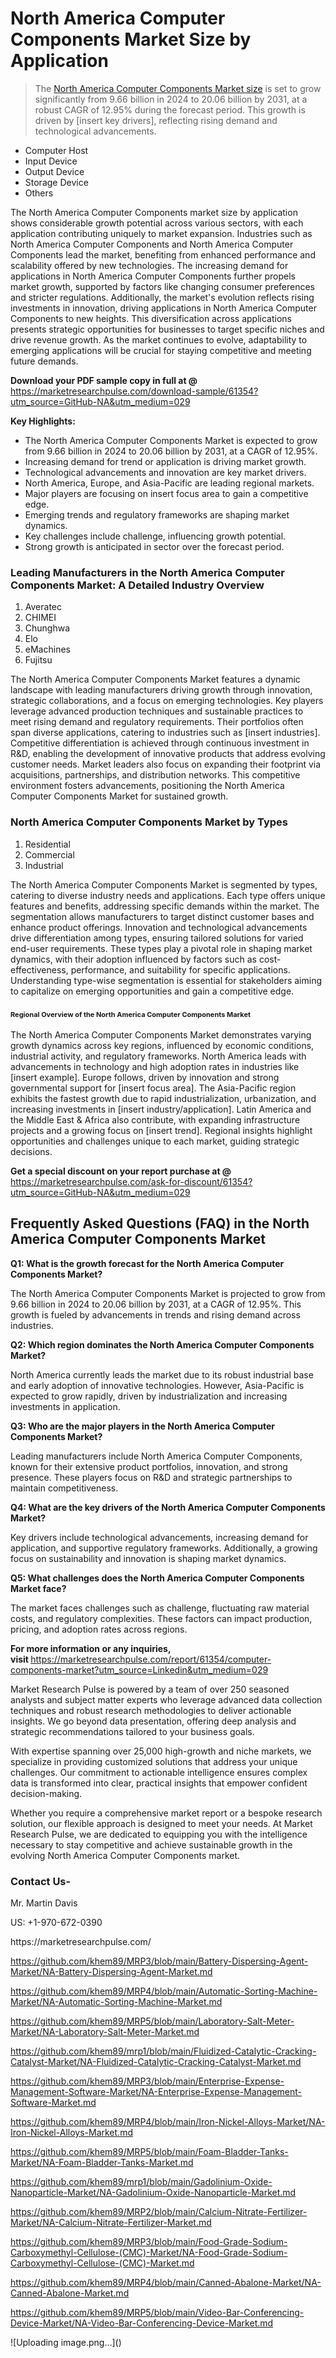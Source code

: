 <h1>North America Computer Components Market&nbsp;Size by Application</h1><blockquote><p>The <a href="https://marketresearchpulse.com/download-sample/61354?utm_source=GitHub-NA&amp;utm_medium=029">North America Computer Components Market size</a> is set to grow significantly from 9.66 billion in 2024 to 20.06 billion by 2031, at a robust CAGR of 12.95% during the forecast period. This growth is driven by [insert key drivers], reflecting rising demand and technological advancements.</p></blockquote><ul><li>Computer Host<li> Input Device<li> Output Device<li> Storage Device<li> Others</li></ul><p>The North America Computer Components market size by application shows considerable growth potential across various sectors, with each application contributing uniquely to market expansion. Industries such as North America Computer Components and North America Computer Components lead the market, benefiting from enhanced performance and scalability offered by new technologies. The increasing demand for applications in North America Computer Components further propels market growth, supported by factors like changing consumer preferences and stricter regulations. Additionally, the market's evolution reflects rising investments in innovation, driving applications in North America Computer Components to new heights. This diversification across applications presents strategic opportunities for businesses to target specific niches and drive revenue growth. As the market continues to evolve, adaptability to emerging applications will be crucial for staying competitive and meeting future demands.</p><p><strong>Download your PDF sample copy in full at @ </strong><a href="https://marketresearchpulse.com/download-sample/61354?utm_source=GitHub-NA&amp;utm_medium=029">https://marketresearchpulse.com/download-sample/61354?utm_source=GitHub-NA&amp;utm_medium=029</a></p><p><strong>Key Highlights: </strong></p><ul><li>The North America Computer Components Market is expected to grow from 9.66 billion in 2024 to 20.06 billion by 2031, at a CAGR of 12.95%.</li><li>Increasing demand for trend or application is driving market growth.</li><li>Technological advancements and innovation are key market drivers.</li><li>North America, Europe, and Asia-Pacific are leading regional markets.</li><li>Major players are focusing on insert focus area to gain a competitive edge.</li><li>Emerging trends and regulatory frameworks are shaping market dynamics.</li><li>Key challenges include challenge, influencing growth potential.</li><li>Strong growth is anticipated in sector over the forecast period.</li></ul><h3>Leading Manufacturers in the North America Computer Components Market: A Detailed Industry Overview</h3><ol><li>Averatec</li><li>CHIMEI</li><li>Chunghwa</li><li>Elo</li><li>eMachines</li><li>Fujitsu</li></ol><div class="flex max-w-full flex-col flex-grow"><div class="min-h-8 text-message flex w-full flex-col items-end gap-2 whitespace-normal break-words [.text-message+&amp;]:mt-5" dir="auto" data-message-author-role="assistant" data-message-id="fd8432e4-4910-450d-b182-61b7bfb0a01f" data-message-model-slug="gpt-4o"><div class="flex w-full flex-col gap-1 empty:hidden first:pt-[3px]"><div class="markdown prose w-full break-words dark:prose-invert light"><p>The North America Computer Components Market features a dynamic landscape with leading manufacturers driving growth through innovation, strategic collaborations, and a focus on emerging technologies. Key players leverage advanced production techniques and sustainable practices to meet rising demand and regulatory requirements. Their portfolios often span diverse applications, catering to industries such as [insert industries]. Competitive differentiation is achieved through continuous investment in R&amp;D, enabling the development of innovative products that address evolving customer needs. Market leaders also focus on expanding their footprint via acquisitions, partnerships, and distribution networks. This competitive environment fosters advancements, positioning the North America Computer Components Market for sustained growth.</p></div></div></div></div><h3>North America Computer Components Market by Types</h3><ol><li>Residential<li> Commercial<li> Industrial</li></ol><div class="flex max-w-full flex-col flex-grow"><div class="min-h-8 text-message flex w-full flex-col items-end gap-2 whitespace-normal break-words [.text-message+&amp;]:mt-5" dir="auto" data-message-author-role="assistant" data-message-id="084470be-0bb7-4664-bddf-5156b4f41249" data-message-model-slug="gpt-4o-mini"><div class="flex w-full flex-col gap-1 empty:hidden first:pt-[3px]"><div class="markdown prose w-full break-words dark:prose-invert light"><p>The North America Computer Components Market is segmented by types, catering to diverse industry needs and applications. Each type offers unique features and benefits, addressing specific demands within the market. The segmentation allows manufacturers to target distinct customer bases and enhance product offerings. Innovation and technological advancements drive differentiation among types, ensuring tailored solutions for varied end-user requirements. These types play a pivotal role in shaping market dynamics, with their adoption influenced by factors such as cost-effectiveness, performance, and suitability for specific applications. Understanding type-wise segmentation is essential for stakeholders aiming to capitalize on emerging opportunities and gain a competitive edge.</p></div></div></div></div><h3><span style="font-size: 11px;">Regional Overview of the North America Computer Components Market</span></h3><div class="flex max-w-full flex-col flex-grow"><div class="min-h-8 text-message flex w-full flex-col items-end gap-2 whitespace-normal break-words [.text-message+&amp;]:mt-5" dir="auto" data-message-author-role="assistant" data-message-id="e9038762-ce64-4e30-91c9-9bd413514231" data-message-model-slug="gpt-4o-mini"><div class="flex w-full flex-col gap-1 empty:hidden first:pt-[3px]"><div class="markdown prose w-full break-words dark:prose-invert light"><p>The North America Computer Components Market demonstrates varying growth dynamics across key regions, influenced by economic conditions, industrial activity, and regulatory frameworks. North America leads with advancements in technology and high adoption rates in industries like [insert example]. Europe follows, driven by innovation and strong governmental support for [insert focus area]. The Asia-Pacific region exhibits the fastest growth due to rapid industrialization, urbanization, and increasing investments in [insert industry/application]. Latin America and the Middle East &amp; Africa also contribute, with expanding infrastructure projects and a growing focus on [insert trend]. Regional insights highlight opportunities and challenges unique to each market, guiding strategic decisions.</p></div></div></div></div><p><strong>Get a special discount on your report purchase at @ </strong><a href="https://marketresearchpulse.com/ask-for-discount/61354?utm_source=GitHub-NA&amp;utm_medium=029">https://marketresearchpulse.com/ask-for-discount/61354?utm_source=GitHub-NA&amp;utm_medium=029</a></p><h2>Frequently Asked Questions (FAQ) in the North America Computer Components Market</h2><p><strong>Q1: What is the growth forecast for the North America Computer Components Market?</strong></p><p>The North America Computer Components Market is projected to grow from 9.66 billion in 2024 to 20.06 billion by 2031, at a CAGR of 12.95%. This growth is fueled by advancements in trends and rising demand across industries.</p><p><strong>Q2: Which region dominates the North America Computer Components Market?</strong></p><p>North America currently leads the market due to its robust industrial base and early adoption of innovative technologies. However, Asia-Pacific is expected to grow rapidly, driven by industrialization and increasing investments in application.</p><p><strong>Q3: Who are the major players in the North America Computer Components Market?</strong></p><p>Leading manufacturers include North America Computer Components, known for their extensive product portfolios, innovation, and strong presence. These players focus on R&amp;D and strategic partnerships to maintain competitiveness.</p><p><strong>Q4: What are the key drivers of the North America Computer Components Market?</strong></p><p>Key drivers include technological advancements, increasing demand for application, and supportive regulatory frameworks. Additionally, a growing focus on sustainability and innovation is shaping market dynamics.</p><p><strong>Q5: What challenges does the North America Computer Components Market face?</strong></p><p>The market faces challenges such as challenge, fluctuating raw material costs, and regulatory complexities. These factors can impact production, pricing, and adoption rates across regions.</p><p><strong>For more information or any inquiries, visit&nbsp;</strong><a href="https://marketresearchpulse.com/report/61354/computer-components-market?utm_source=Linkedin&utm_medium=029">https://marketresearchpulse.com/report/61354/computer-components-market?utm_source=Linkedin&utm_medium=029</a></p><p>Market Research Pulse is powered by a team of over 250 seasoned analysts and subject matter experts who leverage advanced data collection techniques and robust research methodologies to deliver actionable insights. We go beyond data presentation, offering deep analysis and strategic recommendations tailored to your business goals.</p><p>With expertise spanning over 25,000 high-growth and niche markets, we specialize in providing customized solutions that address your unique challenges. Our commitment to actionable intelligence ensures complex data is transformed into clear, practical insights that empower confident decision-making.</p><p>Whether you require a comprehensive market report or a bespoke research solution, our flexible approach is designed to meet your needs. At Market Research Pulse, we are dedicated to equipping you with the intelligence necessary to stay competitive and achieve sustainable growth in the evolving North America Computer Components market.</p><h3><strong>Contact Us-</strong></h3><p>Mr. Martin Davis</p><p>US: +1-970-672-0390</p><p>https://marketresearchpulse.com/</p><p><a href="https://github.com/khem89/MRP3/blob/main/Battery-Dispersing-Agent-Market/NA-Battery-Dispersing-Agent-Market.md">https://github.com/khem89/MRP3/blob/main/Battery-Dispersing-Agent-Market/NA-Battery-Dispersing-Agent-Market.md</a></p><p><a href="https://github.com/khem89/MRP4/blob/main/Automatic-Sorting-Machine-Market/NA-Automatic-Sorting-Machine-Market.md">https://github.com/khem89/MRP4/blob/main/Automatic-Sorting-Machine-Market/NA-Automatic-Sorting-Machine-Market.md</a></p><p><a href="https://github.com/khem89/MRP5/blob/main/Laboratory-Salt-Meter-Market/NA-Laboratory-Salt-Meter-Market.md">https://github.com/khem89/MRP5/blob/main/Laboratory-Salt-Meter-Market/NA-Laboratory-Salt-Meter-Market.md</a></p><p><a href="https://github.com/khem89/mrp1/blob/main/Fluidized-Catalytic-Cracking-Catalyst-Market/NA-Fluidized-Catalytic-Cracking-Catalyst-Market.md">https://github.com/khem89/mrp1/blob/main/Fluidized-Catalytic-Cracking-Catalyst-Market/NA-Fluidized-Catalytic-Cracking-Catalyst-Market.md</a></p><p><a href="https://github.com/khem89/MRP3/blob/main/Enterprise-Expense-Management-Software-Market/NA-Enterprise-Expense-Management-Software-Market.md">https://github.com/khem89/MRP3/blob/main/Enterprise-Expense-Management-Software-Market/NA-Enterprise-Expense-Management-Software-Market.md</a></p><p><a href="https://github.com/khem89/MRP4/blob/main/Iron-Nickel-Alloys-Market/NA-Iron-Nickel-Alloys-Market.md">https://github.com/khem89/MRP4/blob/main/Iron-Nickel-Alloys-Market/NA-Iron-Nickel-Alloys-Market.md</a></p><p><a href="https://github.com/khem89/MRP5/blob/main/Foam-Bladder-Tanks-Market/NA-Foam-Bladder-Tanks-Market.md">https://github.com/khem89/MRP5/blob/main/Foam-Bladder-Tanks-Market/NA-Foam-Bladder-Tanks-Market.md</a></p><p><a href="https://github.com/khem89/mrp1/blob/main/Gadolinium-Oxide-Nanoparticle-Market/NA-Gadolinium-Oxide-Nanoparticle-Market.md">https://github.com/khem89/mrp1/blob/main/Gadolinium-Oxide-Nanoparticle-Market/NA-Gadolinium-Oxide-Nanoparticle-Market.md</a></p><p><a href="https://github.com/khem89/MRP2/blob/main/Calcium-Nitrate-Fertilizer-Market/NA-Calcium-Nitrate-Fertilizer-Market.md">https://github.com/khem89/MRP2/blob/main/Calcium-Nitrate-Fertilizer-Market/NA-Calcium-Nitrate-Fertilizer-Market.md</a></p><p><a href="https://github.com/khem89/MRP3/blob/main/Food-Grade-Sodium-Carboxymethyl-Cellulose-(CMC)-Market/NA-Food-Grade-Sodium-Carboxymethyl-Cellulose-(CMC)-Market.md">https://github.com/khem89/MRP3/blob/main/Food-Grade-Sodium-Carboxymethyl-Cellulose-(CMC)-Market/NA-Food-Grade-Sodium-Carboxymethyl-Cellulose-(CMC)-Market.md</a></p><p><a href="https://github.com/khem89/MRP4/blob/main/Canned-Abalone-Market/NA-Canned-Abalone-Market.md">https://github.com/khem89/MRP4/blob/main/Canned-Abalone-Market/NA-Canned-Abalone-Market.md</a></p><p><a href="https://github.com/khem89/MRP5/blob/main/Video-Bar-Conferencing-Device-Market/NA-Video-Bar-Conferencing-Device-Market.md">https://github.com/khem89/MRP5/blob/main/Video-Bar-Conferencing-Device-Market/NA-Video-Bar-Conferencing-Device-Market.md</a></p>
![Uploading image.png…]()
